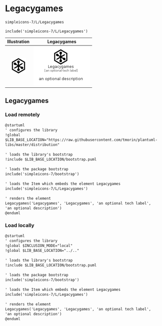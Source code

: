 # Legacygames


```text
simpleicons-7/L/Legacygames
```

```text
include('simpleicons-7/L/Legacygames')
```



| Illustration | Legacygames |
| :---: | :---: |
| ![illustration for Illustration](../../simpleicons-7/L/Legacygames.png) | ![illustration for Legacygames](../../simpleicons-7/L/Legacygames.Local.png) |




## Legacygames

### Load remotely
```plantuml
@startuml
' configures the library
!global $LIB_BASE_LOCATION="https://raw.githubusercontent.com/tmorin/plantuml-libs/master/distribution"

' loads the library's bootstrap
!include $LIB_BASE_LOCATION/bootstrap.puml

' loads the package bootstrap
include('simpleicons-7/bootstrap')

' loads the Item which embeds the element Legacygames
include('simpleicons-7/L/Legacygames')

' renders the element
Legacygames('Legacygames', 'Legacygames', 'an optional tech label', 'an optional description')
@enduml
```

### Load locally
```plantuml
@startuml
' configures the library
!global $INCLUSION_MODE="local"
!global $LIB_BASE_LOCATION="../.."

' loads the library's bootstrap
!include $LIB_BASE_LOCATION/bootstrap.puml

' loads the package bootstrap
include('simpleicons-7/bootstrap')

' loads the Item which embeds the element Legacygames
include('simpleicons-7/L/Legacygames')

' renders the element
Legacygames('Legacygames', 'Legacygames', 'an optional tech label', 'an optional description')
@enduml
```

